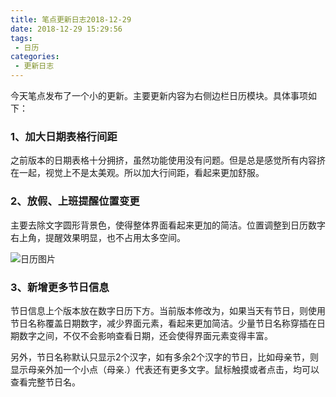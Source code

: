 ```yaml
---
title: 笔点更新日志2018-12-29
date: 2018-12-29 15:29:56
tags: 
 - 日历
categories:
 - 更新日志
---
```


今天笔点发布了一个小的更新。主要更新内容为右侧边栏日历模块。具体事项如下：

### 1、加大日期表格行间距

之前版本的日期表格十分拥挤，虽然功能使用没有问题。但是总是感觉所有内容挤在一起，视觉上不是太美观。所以加大行间距，看起来更加舒服。

### 2、放假、上班提醒位置变更

主要去除文字圆形背景色，使得整体界面看起来更加的简洁。位置调整到日历数字右上角，提醒效果明显，也不占用太多空间。

![日历图片](WX20181229-153605@2x.png)

### 3、新增更多节日信息

节日信息上个版本放在数字日历下方。当前版本修改为，如果当天有节日，则使用节日名称覆盖日期数字，减少界面元素，看起来更加简洁。少量节日名称穿插在日期数字之间，不仅不会影响查看日期，还会使得界面元素变得丰富。

另外，节日名称默认只显示2个汉字，如有多余2个汉字的节日，比如母亲节，则显示母亲外加一个小点（母亲.）代表还有更多文字。鼠标触摸或者点击，均可以查看完整节日名。